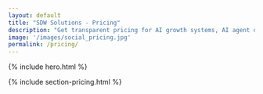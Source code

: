 ```yaml
---
layout: default
title: "SDW Solutions - Pricing"
description: "Get transparent pricing for AI growth systems, AI agent development, and smart conversion websites. Tailored solutions for startups, SMEs, and enterprises with proven results."
image: '/images/social_pricing.jpg'
permalink: /pricing/
---
```


{% include hero.html %}

{% include section-pricing.html %}
